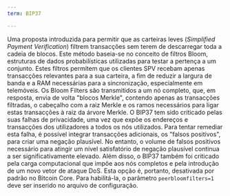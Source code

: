 ```yaml
---
term: BIP37

---
```

Uma proposta introduzida para permitir que as carteiras leves (*Simplified Payment Verification*) filtrem transacções sem terem de descarregar toda a cadeia de blocos. Este método baseia-se no conceito de filtros Bloom, estruturas de dados probabilísticas utilizadas para testar a pertença a um conjunto. Estes filtros permitem que os clientes SPV recebam apenas transacções relevantes para a sua carteira, a fim de reduzir a largura de banda e a RAM necessárias para a sincronização, especialmente em telemóveis. Os Bloom Filters são transmitidos a um nó completo, que, em resposta, envia de volta "blocos Merkle", contendo apenas as transacções filtradas, o cabeçalho com a raiz Merkle e os ramos necessários para ligar estas transacções à raiz da árvore Merkle. O BIP37 tem sido criticado pelas suas falhas de privacidade, uma vez que expõe os endereços e transacções dos utilizadores a todos os nós utilizados. Para tentar remediar esta falha, é possível integrar transacções adicionais, os "falsos positivos", para criar uma negação plausível. No entanto, o volume de falsos positivos necessário para atingir um nível satisfatório de negação plausível continua a ser significativamente elevado. Além disso, o BIP37 também foi criticado pela carga computacional que impõe aos nós completos e pela introdução de um novo vetor de ataque DoS. Esta opção é, portanto, desativada por padrão no Bitcoin Core. Para habilitá-la, o parâmetro `peerbloomfilters=1` deve ser inserido no arquivo de configuração.